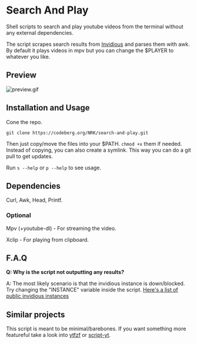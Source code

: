 # Search And Play
Shell scripts to search and play youtube videos from the terminal without any external dependencies.

The script scrapes search results from [Invidious](https://github.com/iv-org/invidious) and parses them with awk. By default it plays videos in mpv but you can change the $PLAYER to whatever you like.

## Preview
![preview.gif](preview.gif)

## Installation and Usage
Cone the repo.

```
git clone https://codeberg.org/NRK/search-and-play.git
```

Then just copy/move the files into your $PATH. `chmod +x` them if needed.
Instead of copying, you can also create a symlink. This way you can do a git pull to get updates.

Run `s --help` or `p --help` to see usage.

## Dependencies
Curl, Awk, Head, Printf.

### Optional
Mpv (+youtube-dl) - For streaming the video.

Xclip - For playing from clipboard.

## F.A.Q
**Q: Why is the script not outputting any results?**

A: The most likely scenario is that the invidious instance is down/blocked. Try changing the "INSTANCE" variable inside the script. [Here's a list of public invidious instances](https://github.com/iv-org/documentation/blob/master/Invidious-Instances.md)

## Similar projects
This script is meant to be minimal/barebones. If you want something more featureful take a look into [ytfzf](https://github.com/pystardust/ytfzf) or [script-yt](https://github.com/sayan01/scripts/blob/master/yt).
